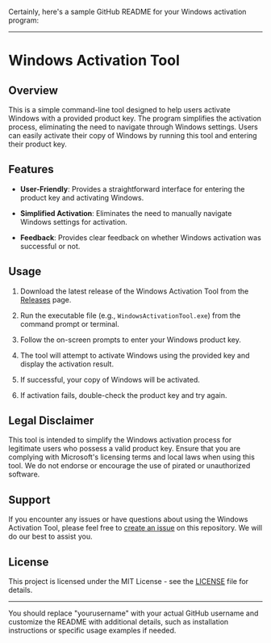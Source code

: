 Certainly, here's a sample GitHub README for your Windows activation program:

---

# Windows Activation Tool

## Overview

This is a simple command-line tool designed to help users activate Windows with a provided product key. The program simplifies the activation process, eliminating the need to navigate through Windows settings. Users can easily activate their copy of Windows by running this tool and entering their product key.

## Features

- **User-Friendly**: Provides a straightforward interface for entering the product key and activating Windows.

- **Simplified Activation**: Eliminates the need to manually navigate Windows settings for activation.

- **Feedback**: Provides clear feedback on whether Windows activation was successful or not.

## Usage

1. Download the latest release of the Windows Activation Tool from the [Releases](https://github.com/yourusername/Windows-Activation-Tool/releases) page.

2. Run the executable file (e.g., `WindowsActivationTool.exe`) from the command prompt or terminal.

3. Follow the on-screen prompts to enter your Windows product key.

4. The tool will attempt to activate Windows using the provided key and display the activation result.

5. If successful, your copy of Windows will be activated.

6. If activation fails, double-check the product key and try again.

## Legal Disclaimer

This tool is intended to simplify the Windows activation process for legitimate users who possess a valid product key. Ensure that you are complying with Microsoft's licensing terms and local laws when using this tool. We do not endorse or encourage the use of pirated or unauthorized software.

## Support

If you encounter any issues or have questions about using the Windows Activation Tool, please feel free to [create an issue](https://github.com/yourusername/Windows-Activation-Tool/issues) on this repository. We will do our best to assist you.

## License

This project is licensed under the MIT License - see the [LICENSE](LICENSE) file for details.

---

You should replace "yourusername" with your actual GitHub username and customize the README with additional details, such as installation instructions or specific usage examples if needed.
